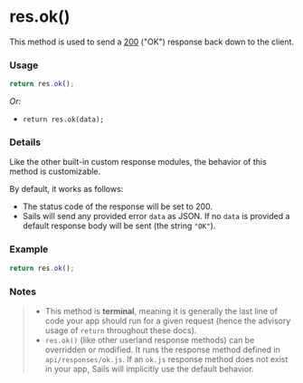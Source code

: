 # res.ok()

This method is used to send a <a href="https://en.wikipedia.org/wiki/List_of_HTTP_status_codes#2xx_Success" target="_blank">200</a> ("OK") response back down to the client.


### Usage

```js
return res.ok();
```

_Or:_
+ `return res.ok(data);`


### Details

Like the other built-in custom response modules, the behavior of this method is customizable.

By default, it works as follows:

+ The status code of the response will be set to 200.
+ Sails will send any provided error `data` as JSON.  If no `data` is provided a default response body will be sent (the string `"OK"`).


### Example

```javascript
return res.ok();
```


### Notes
> + This method is **terminal**, meaning it is generally the last line of code your app should run for a given request (hence the advisory usage of `return` throughout these docs).
>+ `res.ok()` (like other userland response methods) can be overridden or modified.  It runs the response method defined in `api/responses/ok.js`.  If an `ok.js` response method does not exist in your app, Sails will implicitly use the default behavior.







<docmeta name="displayName" value="res.ok()">
<docmeta name="pageType" value="method">

